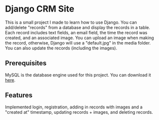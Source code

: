 #  Django CRM Site
This is a small project I made to learn how to use Django. You can add/delete "records" from a database and display the
records in a table. Each record includes text fields, an email field, the time the record was created, and an associated image. You can upload 
an image when making the record, otherwise, Django will use a "default.jpg" in the media folder. You can also update the records (including the images).

## Prerequisites
MySQL is the database engine used for this project. You can download it [here](https://www.mysql.com/downloads/).

## Features
Implemented login, registration, adding in records with images and a "created at" timestamp, updating records + images, and deleting records. 


